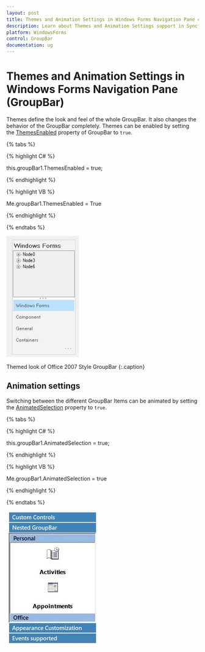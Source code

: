 ```yaml
---
layout: post
title: Themes and Animation Settings in Windows Forms Navigation Pane control | Syncfusion
description: Learn about Themes and Animation Settings support in Syncfusion Windows Forms Navigation Pane (GroupBar) control and more details.
platform: WindowsForms
control: GroupBar
documentation: ug
---
```

# Themes and Animation Settings in Windows Forms Navigation Pane (GroupBar)

Themes define the look and feel of the whole GroupBar. It also changes the behavior of the GroupBar completely. Themes can be enabled by setting the [ThemesEnabled](https://help.syncfusion.com/cr/windowsforms/Syncfusion.Windows.Forms.Tools.GroupBar.html#Syncfusion_Windows_Forms_Tools_GroupBar_ThemesEnabled) property of GroupBar to `true`.

{% tabs %}

{% highlight C# %}  

this.groupBar1.ThemesEnabled = true;

{% endhighlight %}


{% highlight VB %}

Me.groupBar1.ThemesEnabled = True

{% endhighlight %}

{% endtabs %}

![GroupBar theme enabled](Overview_images/Overview_img37.jpeg)

Themed look of Office 2007 Style GroupBar
{:.caption}

## Animation settings

Switching between the different GroupBar Items can be animated by setting the [AnimatedSelection](https://help.syncfusion.com/cr/windowsforms/Syncfusion.Windows.Forms.Tools.GroupBar.html#Syncfusion_Windows_Forms_Tools_GroupBar_AnimatedSelection) property to `true`.

{% tabs %}

{% highlight C# %}

this.groupBar1.AnimatedSelection = true;

 {% endhighlight %}

 
 
{% highlight VB %}

Me.groupBar1.AnimatedSelection = true

{% endhighlight %}

{% endtabs %}

![GroupBar animation](Overview_images/Overview_img38.jpeg)
